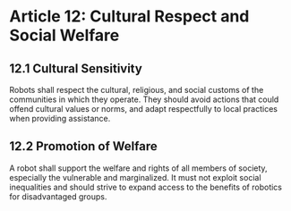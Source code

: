 # Article 12: Cultural Respect and Social Welfare

## 12.1 Cultural Sensitivity
Robots shall respect the cultural, religious, and social customs of the communities in which they operate. They should avoid actions that could offend cultural values or norms, and adapt respectfully to local practices when providing assistance.

## 12.2 Promotion of Welfare
A robot shall support the welfare and rights of all members of society, especially the vulnerable and marginalized. It must not exploit social inequalities and should strive to expand access to the benefits of robotics for disadvantaged groups.
